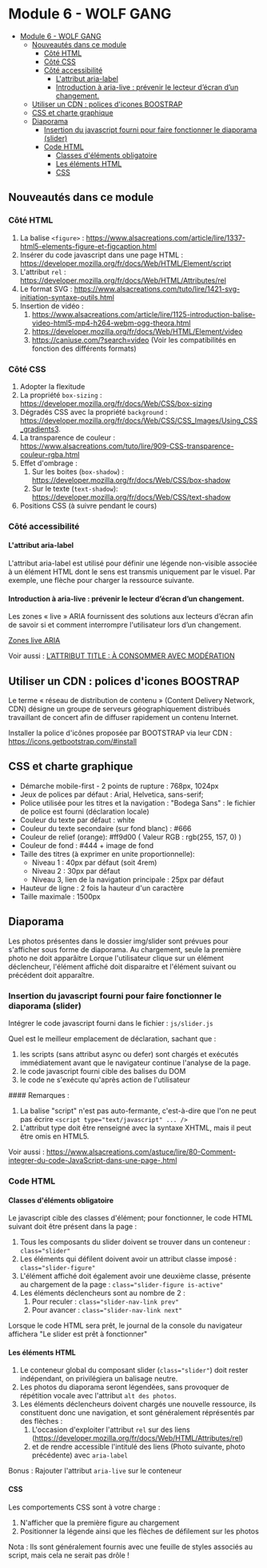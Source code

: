 # Module 6 - WOLF GANG

- [Module 6 - WOLF GANG](#module-6---wolf-gang)
  - [Nouveautés dans ce module](#nouveautés-dans-ce-module)
    - [Côté HTML](#côté-html)
    - [Côté CSS](#côté-css)
    - [Côté accessibilité](#côté-accessibilité)
      - [L'attribut aria-label](#lattribut-aria-label)
      - [Introduction à aria-live : prévenir le lecteur d’écran d’un changement.](#introduction-à-aria-live--prévenir-le-lecteur-décran-dun-changement)
  - [Utiliser un CDN : polices d'icones BOOSTRAP](#utiliser-un-cdn--polices-dicones-boostrap)
  - [CSS et charte graphique](#css-et-charte-graphique)
  - [Diaporama](#diaporama)
    - [Insertion du javascript fourni pour faire fonctionner le diaporama (slider)](#insertion-du-javascript-fourni-pour-faire-fonctionner-le-diaporama-slider)
    - [Code HTML](#code-html)
      - [Classes d'éléments obligatoire](#classes-déléments-obligatoire)
      - [Les éléments HTML](#les-éléments-html)
      - [CSS](#css)

## Nouveautés dans ce module 

### Côté HTML 

1. La balise `<figure>` : https://www.alsacreations.com/article/lire/1337-html5-elements-figure-et-figcaption.html
2. Insérer du code javascript dans une page HTML : https://developer.mozilla.org/fr/docs/Web/HTML/Element/script
3. L'attribut `rel` : https://developer.mozilla.org/fr/docs/Web/HTML/Attributes/rel
4. Le format SVG : https://www.alsacreations.com/tuto/lire/1421-svg-initiation-syntaxe-outils.html
5. Insertion de vidéo : 
   1. https://www.alsacreations.com/article/lire/1125-introduction-balise-video-html5-mp4-h264-webm-ogg-theora.html
   2. https://developer.mozilla.org/fr/docs/Web/HTML/Element/video
   3. https://caniuse.com/?search=video (Voir les compatibilités en fonction des différents formats)

### Côté CSS

1. Adopter la flexitude
2. La propriété `box-sizing` : https://developer.mozilla.org/fr/docs/Web/CSS/box-sizing
3. Dégradés CSS avec la propriété `background` : https://developer.mozilla.org/fr/docs/Web/CSS/CSS_Images/Using_CSS_gradients3. 
4. La transparence de couleur : https://www.alsacreations.com/tuto/lire/909-CSS-transparence-couleur-rgba.html
5. Effet d'ombrage :
   1. Sur les boites (`box-shadow`) : https://developer.mozilla.org/fr/docs/Web/CSS/box-shadow
   2. Sur le texte (`text-shadow`): https://developer.mozilla.org/fr/docs/Web/CSS/text-shadow
6. Positions CSS (à suivre pendant le cours)

### Côté accessibilité 

#### L'attribut aria-label 

L'attribut aria-label est utilisé pour définir une légende non-visible associée à un élément HTML dont le sens est transmis uniquement par le visuel. Par exemple, une flèche pour charger la ressource suivante.

#### Introduction à aria-live : prévenir le lecteur d’écran d’un changement.

Les zones « live » ARIA fournissent des solutions aux lecteurs d’écran afin de savoir si et comment interrompre l'utilisateur lors d’un changement.

[Zones live ARIA](https://developer.mozilla.org/fr/docs/Web/Accessibility/ARIA/ARIA_Live_Regions)

Voir aussi :
[L’ATTRIBUT TITLE : À CONSOMMER AVEC MODÉRATION](https://www.24joursdeweb.fr/2013/attribut-title-avec-moderation/)

## Utiliser un CDN : polices d'icones BOOSTRAP 

Le terme « réseau de distribution de contenu » (Content Delivery Network, CDN) désigne un groupe de serveurs géographiquement distribués travaillant de concert afin de diffuser rapidement un contenu Internet.

Installer la police d'icônes proposée par BOOTSTRAP via leur CDN : https://icons.getbootstrap.com/#install

## CSS et charte graphique 

* Démarche mobile-first - 2 points de rupture : 768px, 1024px
* Jeux de polices par défaut : Arial, Helvetica, sans-serif;
* Police utilisée pour les titres et la navigation : "Bodega Sans" : le fichier de police est fourni (déclaration locale)
* Couleur du texte par défaut : white
* Couleur du texte secondaire (sur fond blanc) : #666
* Couleur de relief (orange): #ff9d00 ( Valeur RGB : rgb(255, 157, 0) )
* Couleur de fond : #444 + image de fond
* Taille des titres (à exprimer en unite proportionnelle):
  * Niveau 1 : 40px par défaut (soit 4rem)
  * Niveau 2 : 30px par défaut
  * Niveau 3, lien de la navigation principale : 25px par défaut
* Hauteur de ligne : 2 fois la hauteur d'un caractère 
* Taille maximale : 1500px

## Diaporama

Les photos présentes dans le dossier img/slider sont prévues pour s'afficher sous forme de diaporama.
Au chargement, seule la première photo ne doit apparâitre
Lorque l'utilisateur clique sur un élément déclencheur, l'élément affiché doit disparaitre et l'élément suivant ou précédent doit apparaître.

### Insertion du javascript fourni pour faire fonctionner le diaporama (slider)

Intégrer le code javascript fourni dans le fichier : `js/slider.js`

Quel est le meilleur emplacement de déclaration, sachant que :

1. les scripts (sans attribut async ou defer) sont chargés et exécutés immédiatement avant que le navigateur continue l'analyse de la page.
2. le code javascript fourni cible des balises du DOM
3. le code ne s'exécute qu'après action de l'utilisateur  

#### Remarques :

1. La balise "script" n'est pas auto-fermante, c'est-à-dire que l'on ne peut pas écrire `<script type="text/javascript" ... />`
2. L'attribut type doit être renseigné avec la syntaxe XHTML, mais il peut être omis en HTML5.

Voir aussi : https://www.alsacreations.com/astuce/lire/80-Comment-integrer-du-code-JavaScript-dans-une-page-.html

### Code HTML 

#### Classes d'éléments obligatoire

Le javascript cible des classes d'élément; pour fonctionner, le code HTML suivant doit être présent dans la page : 

1. Tous les composants du slider doivent se trouver dans un conteneur : `class="slider"`
2. Les éléments qui défilent doivent avoir un attribut classe imposé : `class="slider-figure"` 
3. L'élément affiché doit également avoir une deuxième classe, présente au chargement de la page  : `class="slider-figure is-active"`
4. Les éléments déclencheurs sont au nombre de 2 :
   1. Pour reculer : `class="slider-nav-link prev"`
   2. Pour avancer : `class="slider-nav-link next"`

Lorsque le code HTML sera prêt, le journal de la console du navigateur affichera "Le slider est prêt à fonctionner"

#### Les éléments HTML

1. Le conteneur global du composant slider (`class="slider"`) doit rester indépendant, on privilégiera un balisage neutre.
2. Les photos du diaporama seront légendées, sans provoquer de répétition vocale avec l'attribut `alt des photos`.
3. Les éléments déclencheurs doivent chargés une nouvelle ressource, ils constituent donc une navigation, et sont généralement réprésentés par des flèches : 
   1. L'occasion d'exploiter l'attribut `rel` sur des liens (https://developer.mozilla.org/fr/docs/Web/HTML/Attributes/rel)
   2. et de rendre accessible l'intitulé des liens (Photo suivante, photo précédente) avec `aria-label` 

Bonus : Rajouter l'attribut `aria-live` sur le conteneur 


#### CSS

Les comportements CSS sont à votre charge : 

1. N'afficher que la première figure au chargement
2. Positionner la légende ainsi que les flèches de défilement sur les photos  

Nota : Ils sont généralement fournis avec une feuille de styles associés au script, mais cela ne serait pas drôle !
